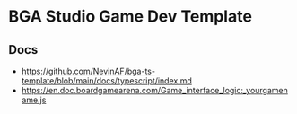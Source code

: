 # BGA Studio Game Dev Template

## Docs
- https://github.com/NevinAF/bga-ts-template/blob/main/docs/typescript/index.md
- https://en.doc.boardgamearena.com/Game_interface_logic:_yourgamename.js
